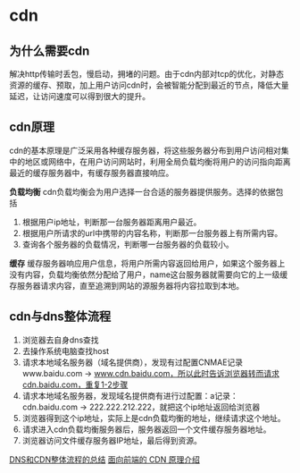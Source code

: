 # cdn
## 为什么需要cdn
解决http传输时丢包，慢启动，拥堵的问题。由于cdn内部对tcp的优化，对静态资源的缓存、预取，加上用户访问cdn时，会被智能分配到最近的节点，降低大量延迟，让访问速度可以得到很大的提升。

## cdn原理
cdn的基本原理是广泛采用各种缓存服务器，将这些服务器分布到用户访问相对集中的地区或网络中，在用户访问网站时，利用全局负载均衡将用户的访问指向距离最近的缓存服务器中，有缓存服务器直接响应。

**负载均衡**
cdn负载均衡会为用户选择一台合适的服务器提供服务。选择的依据包括
1. 根据用户ip地址，判断那一台服务器距离用户最近。
2. 根据用户所请求的url中携带的内容名称，判断那一台服务器上有所需内容。
3. 查询各个服务器的负载情况，判断哪一台服务器的负载较小。

**缓存**
缓存服务器响应用户信息，将用户所需内容返回给用户，如果这个服务器上没有内容，负载均衡依然分配给了用户，name这台服务器就需要向它的上一级缓存服务器请求内容，直至追溯到网站的源服务器将内容拉取到本地。

## cdn与dns整体流程
1. 浏览器去自身dns查找
2. 去操作系统电脑查找host
3. 请求本地域名服务器（域名提供商），发现有过配置CNMAE记录www.baidu.com -> www.cdn.baidu.com，所以此时告诉浏览器转而请求cdn.baidu.com，重复1-2步骤
4. 请求本地域名服务器，发现域名提供商有进行过配置：a记录： cdn.baidu.com -> 222.222.212.222，就把这个ip地址返回给浏览器
5. 浏览器得到这个ip地址，实际上是cdn负载均衡的地址，继续请求这个地址。
6. 请求进入cdn负载均衡服务器后，服务器返回一个文件缓存服务器地址。
7. 浏览器访问文件缓存服务器IP地址，最后得到资源。

[DNS和CDN整体流程的总结](https://juejin.im/post/6854573212425814030)
[面向前端的 CDN 原理介绍](https://juejin.im/entry/6844903460828086285)